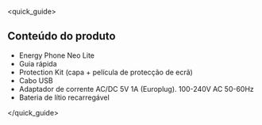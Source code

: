 <quick_guide>

## Conteúdo do produto

*	Energy Phone Neo Lite
*	Guia rápida
*	Protection Kit (capa + película de protecção de ecrã)
*	Cabo USB
*	Adaptador de corrente AC/DC 5V 1A (Europlug). 100-240V AC 50-60Hz
*	Bateria de lítio recarregável

</quick_guide>
